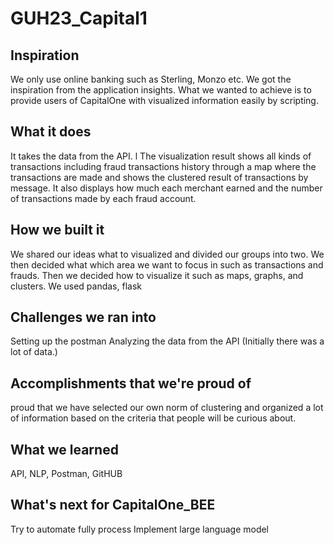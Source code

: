 # GUH23_Capital1
## Inspiration
We only use online banking such as Sterling, Monzo etc. We got the inspiration from the application insights. What we wanted to achieve is to provide users of CapitalOne with visualized information easily by scripting.
## What it does
It takes the data from the API. l The visualization result shows all kinds of transactions including fraud transactions history through a map where the transactions are made and shows the clustered result of  transactions by message. It also displays how much each merchant earned and the number of transactions made by each fraud account.

## How we built it

We shared our ideas what to visualized and divided our groups into two. 
We then decided what which area we want to focus in such as transactions and frauds.
Then we decided how to visualize it such as maps, graphs, and clusters.
We used pandas, flask

## Challenges we ran into
Setting up the postman
Analyzing the data from the API (Initially there was a lot of data.)

## Accomplishments that we're proud of
proud that we have selected our own norm of clustering and organized a lot of information based on the criteria that people will be curious about.

## What we learned
API, NLP, Postman, GitHUB

## What's next for CapitalOne_BEE
Try to automate fully process
Implement large language model
